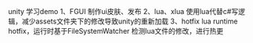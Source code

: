 unity 学习demo
1、FGUI  制作ui皮肤、发布
2、lua、xlua  使用lua代替c#写逻辑，减少assets文件夹下的修改导致unity的重新加载
3、hotfix  lua runtime hotfix，运行时基于FileSystemWatcher 检测lua文件的修改，进行热更
